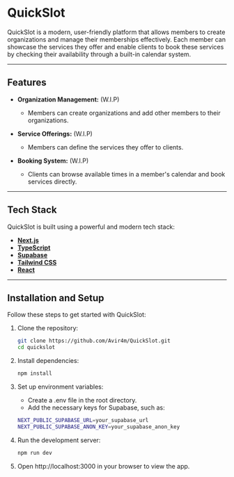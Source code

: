 # QuickSlot

QuickSlot is a modern, user-friendly platform that allows members to create organizations and manage their memberships effectively. Each member can showcase the services they offer and enable clients to book these services by checking their availability through a built-in calendar system.

---

## Features

- **Organization Management:** (W.I.P)
  - Members can create organizations and add other members to their organizations.
  
- **Service Offerings:** (W.I.P)
  - Members can define the services they offer to clients.
  
- **Booking System:** (W.I.P)
  - Clients can browse available times in a member's calendar and book services directly.

---

## Tech Stack

QuickSlot is built using a powerful and modern tech stack:

- **[Next.js](https://nextjs.org/)**
- **[TypeScript](https://www.typescriptlang.org/)**
- **[Supabase](https://supabase.com/)**
- **[Tailwind CSS](https://tailwindcss.com/)** 
- **[React](https://reactjs.org/)** 

---

## Installation and Setup

Follow these steps to get started with QuickSlot:

1. Clone the repository:
   ```bash
   git clone https://github.com/Avir4m/QuickSlot.git
   cd quickslot

2. Install dependencies:
    ```bash
    npm install

3. Set up environment variables:
    - Create a .env file in the root directory.
    - Add the necessary keys for Supabase, such as:

    ```bash
    NEXT_PUBLIC_SUPABASE_URL=your_supabase_url
    NEXT_PUBLIC_SUPABASE_ANON_KEY=your_supabase_anon_key

4. Run the development server:
    ```bash
    npm run dev

5. Open http://localhost:3000 in your browser to view the app.